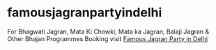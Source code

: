 # famousjagranpartyindelhi
For Bhagwati Jagran, Mata Ki Chowki, Mata ka Jagran, Balaji Jagran &amp; Other Bhajan Programmes Booking visit <a href="https://www.jagrankiparty.com">Famous Jagran Party in Delhi </a>
